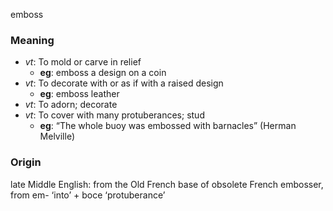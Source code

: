 emboss
### Meaning
+ _vt_: To mold or carve in relief
	+ __eg__: emboss a design on a coin
+ _vt_: To decorate with or as if with a raised design
	+ __eg__: emboss leather
+ _vt_: To adorn; decorate
+ _vt_: To cover with many protuberances; stud
	+ __eg__: “The whole buoy was embossed with barnacles” (Herman Melville)

### Origin

late Middle English: from the Old French base of obsolete French embosser, from em- ‘into’ + boce ‘protuberance’
